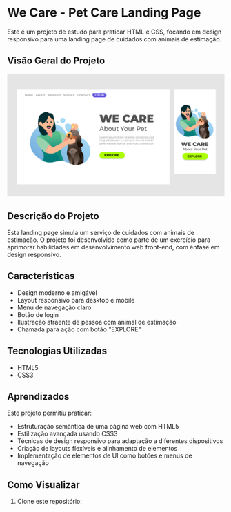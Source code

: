 # We Care - Pet Care Landing Page

Este é um projeto de estudo para praticar HTML e CSS, focando em design responsivo para uma landing page de cuidados com animais de estimação.

## Visão Geral do Projeto

![We Care Pet Landing Page](assets/weCare-layout.png)

## Descrição do Projeto

Esta landing page simula um serviço de cuidados com animais de estimação. O projeto foi desenvolvido como parte de um exercício para aprimorar habilidades em desenvolvimento web front-end, com ênfase em design responsivo.

## Características

- Design moderno e amigável
- Layout responsivo para desktop e mobile
- Menu de navegação claro
- Botão de login
- Ilustração atraente de pessoa com animal de estimação
- Chamada para ação com botão "EXPLORE"

## Tecnologias Utilizadas

- HTML5
- CSS3

## Aprendizados

Este projeto permitiu praticar:
- Estruturação semântica de uma página web com HTML5
- Estilização avançada usando CSS3
- Técnicas de design responsivo para adaptação a diferentes dispositivos
- Criação de layouts flexíveis e alinhamento de elementos
- Implementação de elementos de UI como botões e menus de navegação

## Como Visualizar

1. Clone este repositório:
